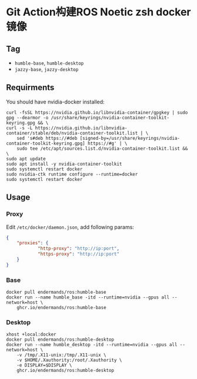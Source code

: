 # Git Action构建ROS Noetic zsh docker镜像

## Tag

- `humble-base`, `humble-desktop`
- `jazzy-base`, `jazzy-desktop`

## Requirments

You should have nvidia-docker installed:
``` shell
curl -fsSL https://nvidia.github.io/libnvidia-container/gpgkey | sudo gpg --dearmor -o /usr/share/keyrings/nvidia-container-toolkit-keyring.gpg && \
curl -s -L https://nvidia.github.io/libnvidia-container/stable/deb/nvidia-container-toolkit.list | \
    sed 's#deb https://#deb [signed-by=/usr/share/keyrings/nvidia-container-toolkit-keyring.gpg] https://#g' | \
    sudo tee /etc/apt/sources.list.d/nvidia-container-toolkit.list && \
sudo apt update
sudo apt install -y nvidia-container-toolkit
sudo systemctl restart docker
sudo nvidia-ctk runtime configure --runtime=docker
sudo systemctl restart docker
```

## Usage

### Proxy

Edit `/etc/docker/daemon.json`, add following params:
``` json
{
    "proxies": {
            "http-proxy": "http://ip:port",
            "https-proxy": "http://ip:port"
    }
}
```

### Base
``` shell
docker pull endermands/ros:humble-base
docker run --name humble_base -itd --runtime=nvidia --gpus all --network=host \
    ghcr.io/endermands/ros:humble-base
```

### Desktop
``` shell
xhost +local:docker
docker pull endermands/ros:humble-desktop
docker run --name humble_desktop -itd --runtime=nvidia --gpus all --network=host \
    -v /tmp/.X11-unix:/tmp/.X11-unix \
    -v $HOME/.Xauthority:/root/.Xauthority \
    -e DISPLAY=$DISPLAY \
    ghcr.io/endermands/ros:humble-desktop
```
